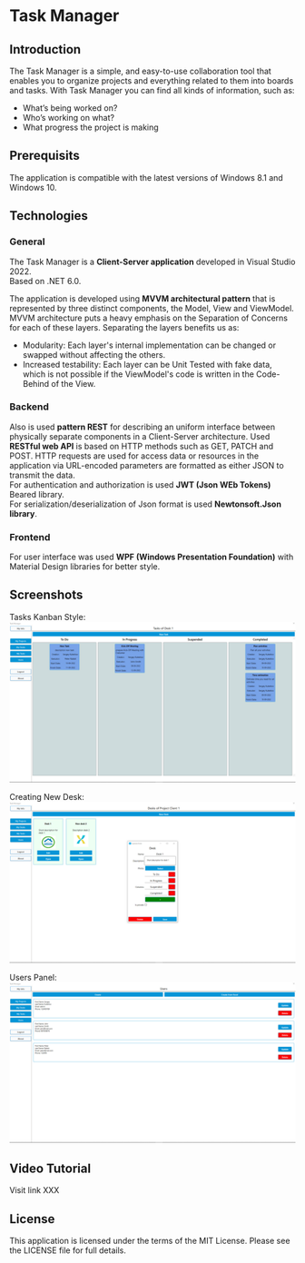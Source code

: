 # Task Manager
## Introduction
The Task Manager is a simple, and easy-to-use collaboration tool that enables you to organize projects and everything related to them into boards and tasks. 
With Task Manager you can find all kinds of information, such as: 
- What’s being worked on?
- Who’s working on what? 
- What progress the project is making<br />

## Prerequisits
The application is compatible with the latest versions of Windows 8.1 and Windows 10.

## Technologies
### General
The Task Manager is a **Client-Server application** developed in Visual Studio 2022.<br />
Based on .NET 6.0.<br />

The application is developed using **MVVM architectural pattern** that is represented by three distinct components, the Model, View and ViewModel.
MVVM architecture puts a heavy emphasis on the Separation of Concerns for each of these layers. Separating the layers benefits us as:<br />
- Modularity: Each layer's internal implementation can be changed or swapped without affecting the others.<br />
- Increased testability: Each layer can be Unit Tested with fake data, which is not possible if the ViewModel's code is written in the Code-Behind of the View.<br />

### Backend
Also is used **pattern REST** for describing an uniform interface between physically separate components in a Client-Server architecture.
Used **RESTful web API** is based on HTTP methods such as GET, PATCH and POST. HTTP requests are used for access data or resources in the application via URL-encoded parameters are formatted as either JSON to transmit the data.<br />
For authentication and authorization is used **JWT (Json WEb Tokens)** Beared library.<br />
For serialization/deserialization of Json format is used **Newtonsoft.Json library**.<br />

### Frontend
For user interface was used **WPF (Windows Presentation Foundation)** with Material Design libraries for better style.<br />

## Screenshots
Tasks Kanban Style:
![Screenshot1](/Screenshots/screenshot_tasks.jpg)

Creating New Desk:
![Screenshot1](/Screenshots/screenshot_desk.jpg)

Users Panel:
![Screenshot1](/Screenshots/screenshot_users.jpg)

## Video Tutorial
Visit link XXX

## License
This application is licensed under the terms of the MIT License. Please see the LICENSE file for full details.
